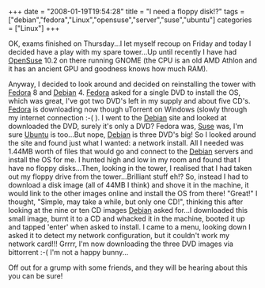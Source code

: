 +++
date = "2008-01-19T19:54:28"
title = "I need a floppy disk!?"
tags = ["debian","fedora","Linux","opensuse","server","suse","ubuntu"]
categories = ["Linux"]
+++

OK, exams finished on Thursday...I let myself recoup on Friday and today I decided have a play with my spare tower...Up until recently I have had [OpenSuse][1] 10.2 on there running GNOME (the CPU is an old AMD Athlon and it has an ancient GPU and goodness knows how much RAM).

Anyway, I decided to look around and decided on reinstalling the tower with [Fedora][2] 8 and [Debian][3] 4. [Fedora][4] asked for a single DVD to install the OS, which was great, I've got two DVD's left in my supply and about five CD's. [Fedora][5] is downloading now though uTorrent on Windows (slowly through my internet connection :-( ).
I went to the [Debian][6] site and looked at downloaded the DVD, surely it's only a DVD? Fedora was, [Suse][7] was, I'm sure [Ubuntu][8] is too...But nope, [Debian][9] is three DVD's big! So I looked around the site and found just what I wanted: a network install. All I needed was 1.44MB worth of files that would go and connect to the [Debian][10] servers and install the OS for me. I hunted high and low in my room and found that I have no floppy disks...Then, looking in the tower, I realised that I had taken out my floppy drive from the tower...Brilliant stuff eh!?
So, instead I had to download a disk image (all of 44MB I think) and shove it in the machine, it would link to the other images online and install the OS from there! "Great!" I thought, "Simple, may take a while, but only one CD!", thinking this after looking at the nine or ten CD images [Debian][11] asked for...I downloaded this small image, burnt it to a CD and whacked it in the machine, booted it up and tapped 'enter' when asked to install. I came to a menu, looking down I asked it to detect my network configuration, but it couldn't work my network card!!! Grrrr, I'm now downloading the three DVD images via bittorrent :-( I'm not a happy bunny...

Off out for a grump with some friends, and they will be hearing about this you can be sure!

  [1]: http://www.opensuse.org/
  [2]: http://fedoraproject.org/
  [3]: http://www.debian.org/
  [4]: http://fedoraproject.org/
  [5]: http://fedoraproject.org/
  [6]: http://www.debian.org/
  [7]: http://www.opensuse.org/
  [8]: http://www.ubuntu.com/
  [9]: http://www.debian.org/
  [10]: http://www.debian.org/
  [11]: http://www.debian.org/
